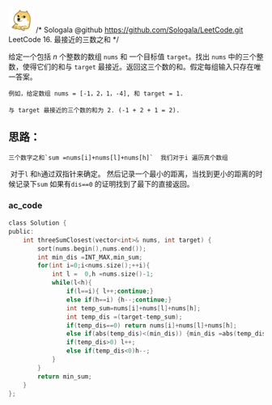![](https://github.com/Sologala/SomeThings/blob/master/face.jpg?raw=true)
/*
    Sologala   @github    https://github.com/Sologala/LeetCode.git
    LeetCode   16. 最接近的三数之和
*/

给定一个包括 *n* 个整数的数组 `nums` 和 一个目标值 `target`。找出 `nums` 中的三个整数，使得它们的和与 `target` 最接近。返回这三个数的和。假定每组输入只存在唯一答案。

```
例如，给定数组 nums = [-1，2，1，-4], 和 target = 1.

与 target 最接近的三个数的和为 2. (-1 + 2 + 1 = 2).
```



## **思路：**

 	三个数字之和`sum =nums[i]+nums[l]+nums[h]`  我们对于i 遍历真个数组

​	对于`l` 和`h`通过双指针来确定。 然后记录一个最小的距离，当找到更小的距离的时候记录下`sum` 如果有`dis==0` 的证明找到了最下的直接返回。

### **ac_code**
```c
class Solution {
public:
    int threeSumClosest(vector<int>& nums, int target) {
        sort(nums.begin(),nums.end());
        int min_dis =INT_MAX,min_sum;
        for(int i=0;i<nums.size();++i){
            int l =  0,h =nums.size()-1;
            while(l<h){
                if(l==i){ l++;continue;}
                else if(h==i) {h--;continue;}
                int temp_sum=nums[i]+nums[l]+nums[h];
                int temp_dis =(target-temp_sum);
                if(temp_dis==0) return nums[i]+nums[l]+nums[h];
                else if(abs(temp_dis)<(min_dis)) {min_dis =abs(temp_dis);min_sum =temp_sum;}
                if(temp_dis>0) l++;
                else if(temp_dis<0)h--;
            }
        }
        return min_sum;
    }
};
```